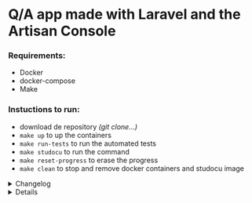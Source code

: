 # Q/A app made with Laravel and the Artisan Console

### Requirements:
 - Docker
 - docker-compose
 - Make
 
### Instuctions to run:
 - download de repository _(git clone...)_
 - `make up` to up the containers
 - `make run-tests` to run the automated tests
 - `make studocu` to run the command
 - `make reset-progress` to erase the progress
 - `make clean` to stop and remove docker containers and studocu image

<details>
<summary>Changelog</summary>

> # Changelog
> - Dependecies Updates
> - Laravel 6
> - PHPUnit 8
> - Make
> - Docker + docker-compose
> - Postgres + sqlite (for tests) 
> - GitHub Actions each push the CI will run the pipeline:tests 
> - > source, dependecies installation, tests 
> 
</details>

<details>
<sumary>Requirements</sumary>
The purpose of the exercise is to see how comfortable you are with a Laravel based interactive console app. We have done a bit of work for you. If you fork this project, run `composer install`, and then run `php artisan qanda:interactive`, the command will be started. In this command, create an event loop and implement the following features:

- The initial interaction should allow you to choose between adding questions and answers and viewing previously entered answers.

### Creating Questions
- Upon choosing the option to add a question, the user will be prompted to give a question and the answer to that question.
- Upon giving a question and answer, this must be stored in the database. Use migrations to create the DB tables.

### Practising Questions
- Upon choosing to view the questions, the user will be prompted to choose from the previously given questions which one he wants to practice.
- Upon choosing to practice a question, the user must fill in the right answer for the question, which will be checked against the previously given answer.
- Upon answering a question, the user is returned to the list of all questions, and sees his progress for each question.
- Upon completing all questions, an overview of the users final progress is given.

### Extra
- Every step must have an option to go back one step.
- Use the DB, and use laravel best practices to approach it.
- Allow the user to exit the interactive console with an option at every point.

### I really want this job
- Make a new console command to be run with `php artisan qanda:reset` that removes all previous progresses.
- Write (a) unit test(s).
</details>

